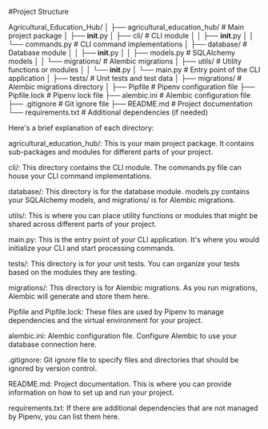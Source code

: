 #Project Structure 

Agricultural_Education_Hub/
│
├── agricultural_education_hub/   # Main project package
│   ├── __init__.py
│   ├── cli/                      # CLI module
│   │   ├── __init__.py
│   │   └── commands.py           # CLI command implementations
│   ├── database/                 # Database module
│   │   ├── __init__.py
│   │   ├── models.py             # SQLAlchemy models
│   │   └── migrations/           # Alembic migrations
│   ├── utils/                    # Utility functions or modules
│   │   └── __init__.py
│   └── main.py                   # Entry point of the CLI application
│
├── tests/                         # Unit tests and test data
│
├── migrations/                    # Alembic migrations directory
│
├── Pipfile                        # Pipenv configuration file
├── Pipfile.lock                   # Pipenv lock file
├── alembic.ini                    # Alembic configuration file
├── .gitignore                     # Git ignore file
├── README.md                      # Project documentation
└── requirements.txt               # Additional dependencies (if needed)



Here's a brief explanation of each directory:

agricultural_education_hub/: This is your main project package. It contains sub-packages and modules for different parts of your project.

cli/: This directory contains the CLI module. The commands.py file can house your CLI command implementations.

database/: This directory is for the database module. models.py contains your SQLAlchemy models, and migrations/ is for Alembic migrations.

utils/: This is where you can place utility functions or modules that might be shared across different parts of your project.

main.py: This is the entry point of your CLI application. It's where you would initialize your CLI and start processing commands.

tests/: This directory is for your unit tests. You can organize your tests based on the modules they are testing.

migrations/: This directory is for Alembic migrations. As you run migrations, Alembic will generate and store them here.

Pipfile and Pipfile.lock: These files are used by Pipenv to manage dependencies and the virtual environment for your project.

alembic.ini: Alembic configuration file. Configure Alembic to use your database connection here.

.gitignore: Git ignore file to specify files and directories that should be ignored by version control.

README.md: Project documentation. This is where you can provide information on how to set up and run your project.

requirements.txt: If there are additional dependencies that are not managed by Pipenv, you can list them here.


